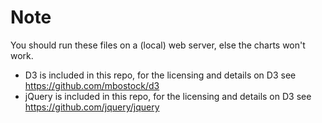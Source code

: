 # Note

You should run these files on a (local) web server, else the charts won't work.

* D3 is included in this repo, for the licensing and details on D3 see https://github.com/mbostock/d3
* jQuery is included in this repo, for the licensing and details on D3 see https://github.com/jquery/jquery